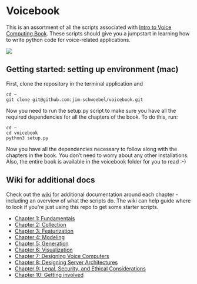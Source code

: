 # Voicebook

This is an assortment of all the scripts associated with [Intro to Voice Computing Book](). These scripts should give you a jumpstart in learning how to write python code for voice-related applications. 


![](https://media.giphy.com/media/2vjOYEirHFRjdZvhWR/giphy.gif)

## Getting started: setting up environment (mac)

First, clone the repository in the terminal application and 

    cd ~
    git clone git@github.com:jim-schwoebel/voicebook.git

Now you need to run the setup.py script to make sure you have all the required dependencies for all the chapters of the book. To do this, run:

    cd ~
    cd voicebook
    python3 setup.py

Now you have all the dependencies necessary to follow along with the chapters in the book. You don’t need to worry about any other installations. Also, the entire book is available in the voicebook folder for you to read :-) 

## Wiki for additional docs 
Check out the [wiki](https://github.com/jim-schwoebel/voicebook/wiki) for additional documentation around each chapter - including an overview of what the scripts do. The wiki can help guide where to look if you're just using this repo to get some starter scripts. 
* [Chapter 1: Fundamentals](https://github.com/jim-schwoebel/voicebook/wiki/0.1.-Fundamentals)
* [Chapter 2: Collection](https://github.com/jim-schwoebel/voicebook/wiki/0.2.---Collection)
* [Chapter 3: Featurization](https://github.com/jim-schwoebel/voicebook/wiki/0.3.-Featurization)
* [Chapter 4: Modeling](https://github.com/jim-schwoebel/voicebook/wiki/0.4.-Data-modeling)
* [Chapter 5: Generation](https://github.com/jim-schwoebel/voicebook/wiki/0.5.-Generation)
* [Chapter 6: Visualization](https://github.com/jim-schwoebel/voicebook/wiki/0.6.-Visualization)
* [Chapter 7: Designing Voice Computers](https://github.com/jim-schwoebel/voicebook/wiki/0.7.-Designing-Voice-Computers)
* [Chapter 8: Designing Server Architectures](https://github.com/jim-schwoebel/voicebook/wiki/0.8.-Designing-server-architectures)
* [Chapter 9: Legal, Security, and Ethical Considerations](https://github.com/jim-schwoebel/voicebook/wiki/0.9.-Security,-legal,-and-ethical-considerations)
* [Chapter 10: Getting involved](https://github.com/jim-schwoebel/voicebook/wiki/1.0.-Getting-involved)
